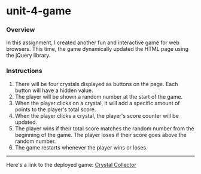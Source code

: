 # unit-4-game
### Overview
In this assignment, I created another fun and interactive game for web browsers. This time, the game dynamically updated the HTML page using the jQuery library.

### Instructions

1. There will be four crystals displayed as buttons on the page. Each button will have a hidden value.
1. The player will be shown a random number at the start of the game.
1. When the player clicks on a crystal, it will add a specific amount of points to the player's total score.
1. When the player clicks a crystal, the player's score counter will be updated.
1. The player wins if their total score matches the random number from the beginning of the game.  The player loses if their score goes above the random number.
1. The game restarts whenever the player wins or loses.

_______________________________________________________________________________
Here's a link to the deployed game:
[Crystal Collector](https://demiddleton.github.io/unit-4-game/)

